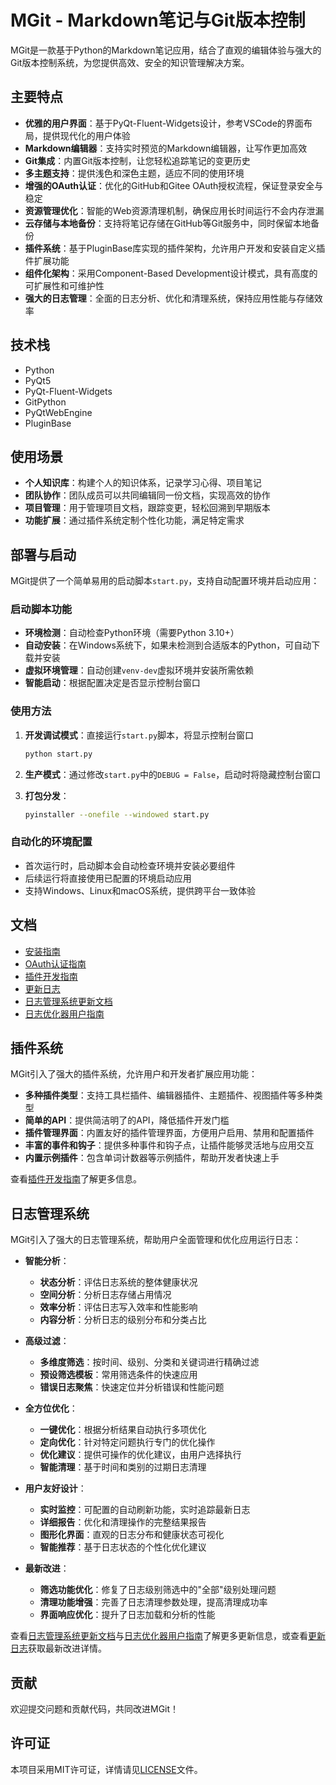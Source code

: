 # MGit - Markdown笔记与Git版本控制

MGit是一款基于Python的Markdown笔记应用，结合了直观的编辑体验与强大的Git版本控制系统，为您提供高效、安全的知识管理解决方案。

## 主要特点

- **优雅的用户界面**：基于PyQt-Fluent-Widgets设计，参考VSCode的界面布局，提供现代化的用户体验
- **Markdown编辑器**：支持实时预览的Markdown编辑器，让写作更加高效
- **Git集成**：内置Git版本控制，让您轻松追踪笔记的变更历史
- **多主题支持**：提供浅色和深色主题，适应不同的使用环境
- **增强的OAuth认证**：优化的GitHub和Gitee OAuth授权流程，保证登录安全与稳定
- **资源管理优化**：智能的Web资源清理机制，确保应用长时间运行不会内存泄漏
- **云存储与本地备份**：支持将笔记存储在GitHub等Git服务中，同时保留本地备份
- **插件系统**：基于PluginBase库实现的插件架构，允许用户开发和安装自定义插件扩展功能
- **组件化架构**：采用Component-Based Development设计模式，具有高度的可扩展性和可维护性
- **强大的日志管理**：全面的日志分析、优化和清理系统，保持应用性能与存储效率

## 技术栈

- Python
- PyQt5
- PyQt-Fluent-Widgets
- GitPython
- PyQtWebEngine
- PluginBase

## 使用场景

- **个人知识库**：构建个人的知识体系，记录学习心得、项目笔记
- **团队协作**：团队成员可以共同编辑同一份文档，实现高效的协作
- **项目管理**：用于管理项目文档，跟踪变更，轻松回溯到早期版本
- **功能扩展**：通过插件系统定制个性化功能，满足特定需求

## 部署与启动

MGit提供了一个简单易用的启动脚本`start.py`，支持自动配置环境并启动应用：

### 启动脚本功能

- **环境检测**：自动检查Python环境（需要Python 3.10+）
- **自动安装**：在Windows系统下，如果未检测到合适版本的Python，可自动下载并安装
- **虚拟环境管理**：自动创建`venv-dev`虚拟环境并安装所需依赖
- **智能启动**：根据配置决定是否显示控制台窗口

### 使用方法

1. **开发调试模式**：直接运行`start.py`脚本，将显示控制台窗口
   ```bash
   python start.py
   ```

2. **生产模式**：通过修改`start.py`中的`DEBUG = False`，启动时将隐藏控制台窗口

3. **打包分发**：
   ```bash
   pyinstaller --onefile --windowed start.py
   ```

### 自动化的环境配置

- 首次运行时，启动脚本会自动检查环境并安装必要组件
- 后续运行将直接使用已配置的环境启动应用
- 支持Windows、Linux和macOS系统，提供跨平台一致体验

## 文档

- [安装指南](./docs/installation.md)
- [OAuth认证指南](./docs/oauth_authentication.md)
- [插件开发指南](./docs/plugin_development.md)
- [更新日志](./CHANGELOG.md)
- [日志管理系统更新文档](./docs/log_system_updates.md)
- [日志优化器用户指南](./docs/log_optimizer_README.md)
  
## 插件系统

MGit引入了强大的插件系统，允许用户和开发者扩展应用功能：

- **多种插件类型**：支持工具栏插件、编辑器插件、主题插件、视图插件等多种类型
- **简单的API**：提供简洁明了的API，降低插件开发门槛
- **插件管理界面**：内置友好的插件管理界面，方便用户启用、禁用和配置插件
- **丰富的事件和钩子**：提供多种事件和钩子点，让插件能够灵活地与应用交互
- **内置示例插件**：包含单词计数器等示例插件，帮助开发者快速上手

查看[插件开发指南](./docs/plugin_development.md)了解更多信息。

## 日志管理系统

MGit引入了强大的日志管理系统，帮助用户全面管理和优化应用运行日志：

- **智能分析**：
  - **状态分析**：评估日志系统的整体健康状况
  - **空间分析**：分析日志存储占用情况
  - **效率分析**：评估日志写入效率和性能影响
  - **内容分析**：分析日志的级别分布和分类占比

- **高级过滤**：
  - **多维度筛选**：按时间、级别、分类和关键词进行精确过滤
  - **预设筛选模板**：常用筛选条件的快速应用
  - **错误日志聚焦**：快速定位并分析错误和性能问题

- **全方位优化**：
  - **一键优化**：根据分析结果自动执行多项优化
  - **定向优化**：针对特定问题执行专门的优化操作
  - **优化建议**：提供可操作的优化建议，由用户选择执行
  - **智能清理**：基于时间和类别的过期日志清理

- **用户友好设计**：
  - **实时监控**：可配置的自动刷新功能，实时追踪最新日志
  - **详细报告**：优化和清理操作的完整结果报告
  - **图形化界面**：直观的日志分布和健康状态可视化
  - **智能推荐**：基于日志状态的个性化优化建议

- **最新改进**：
  - **筛选功能优化**：修复了日志级别筛选中的"全部"级别处理问题
  - **清理功能增强**：完善了日志清理参数处理，提高清理成功率
  - **界面响应优化**：提升了日志加载和分析的性能

查看[日志管理系统更新文档](./docs/log_system_updates.md)与[日志优化器用户指南](./docs/log_optimizer_README.md)了解更多更新信息，或查看[更新日志](./CHANGELOG.md)获取最新改进详情。

## 贡献

欢迎提交问题和贡献代码，共同改进MGit！

## 许可证

本项目采用MIT许可证，详情请见[LICENSE](./LICENSE)文件。
